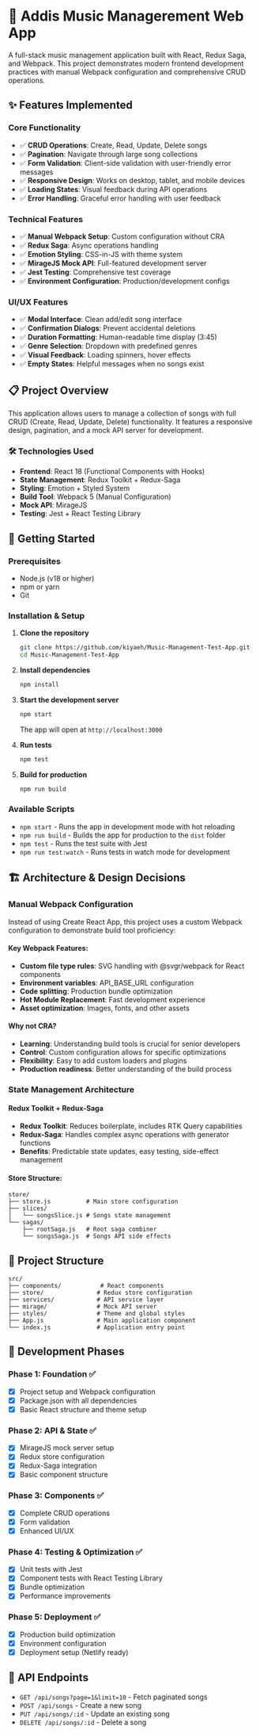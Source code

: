 # 🎵 Addis Music Managerement Web App

A full-stack music management application built with React, Redux Saga, and Webpack. This project demonstrates modern frontend development practices with manual Webpack configuration and comprehensive CRUD operations.

## ✨ Features Implemented

### Core Functionality
- ✅ **CRUD Operations**: Create, Read, Update, Delete songs
- ✅ **Pagination**: Navigate through large song collections
- ✅ **Form Validation**: Client-side validation with user-friendly error messages
- ✅ **Responsive Design**: Works on desktop, tablet, and mobile devices
- ✅ **Loading States**: Visual feedback during API operations
- ✅ **Error Handling**: Graceful error handling with user feedback

### Technical Features
- ✅ **Manual Webpack Setup**: Custom configuration without CRA
- ✅ **Redux Saga**: Async operations handling
- ✅ **Emotion Styling**: CSS-in-JS with theme system
- ✅ **MirageJS Mock API**: Full-featured development server
- ✅ **Jest Testing**: Comprehensive test coverage
- ✅ **Environment Configuration**: Production/development configs

### UI/UX Features
- ✅ **Modal Interface**: Clean add/edit song interface
- ✅ **Confirmation Dialogs**: Prevent accidental deletions
- ✅ **Duration Formatting**: Human-readable time display (3:45)
- ✅ **Genre Selection**: Dropdown with predefined genres
- ✅ **Visual Feedback**: Loading spinners, hover effects
- ✅ **Empty States**: Helpful messages when no songs exist

## 📋 Project Overview

This application allows users to manage a collection of songs with full CRUD (Create, Read, Update, Delete) functionality. It features a responsive design, pagination, and a mock API server for development.

### 🛠 Technologies Used

- **Frontend**: React 18 (Functional Components with Hooks)
- **State Management**: Redux Toolkit + Redux-Saga
- **Styling**: Emotion + Styled System
- **Build Tool**: Webpack 5 (Manual Configuration)
- **Mock API**: MirageJS
- **Testing**: Jest + React Testing Library

## 🚀 Getting Started

### Prerequisites

- Node.js (v18 or higher)
- npm or yarn
- Git

### Installation & Setup

1. **Clone the repository**
   ```bash
   git clone https://github.com/kiyaeh/Music-Management-Test-App.git
   cd Music-Management-Test-App
   ```

2. **Install dependencies**
   ```bash
   npm install
   ```

3. **Start the development server**
   ```bash
   npm start
   ```
   The app will open at `http://localhost:3000`

4. **Run tests**
   ```bash
   npm test
   ```

5. **Build for production**
   ```bash
   npm run build
   ```

### Available Scripts

- `npm start` - Runs the app in development mode with hot reloading
- `npm run build` - Builds the app for production to the `dist` folder
- `npm test` - Runs the test suite with Jest
- `npm run test:watch` - Runs tests in watch mode for development

## 🏗 Architecture & Design Decisions

### Manual Webpack Configuration

Instead of using Create React App, this project uses a custom Webpack configuration to demonstrate build tool proficiency:

#### Key Webpack Features:
- **Custom file type rules**: SVG handling with @svgr/webpack for React components
- **Environment variables**: API_BASE_URL configuration
- **Code splitting**: Production bundle optimization
- **Hot Module Replacement**: Fast development experience
- **Asset optimization**: Images, fonts, and other assets

#### Why not CRA?
- **Learning**: Understanding build tools is crucial for senior developers
- **Control**: Custom configuration allows for specific optimizations
- **Flexibility**: Easy to add custom loaders and plugins
- **Production readiness**: Better understanding of the build process

### State Management Architecture

#### Redux Toolkit + Redux-Saga
- **Redux Toolkit**: Reduces boilerplate, includes RTK Query capabilities
- **Redux-Saga**: Handles complex async operations with generator functions
- **Benefits**: Predictable state updates, easy testing, side-effect management

#### Store Structure:
```
store/
├── store.js          # Main store configuration
├── slices/
│   └── songsSlice.js # Songs state management
└── sagas/
    ├── rootSaga.js   # Root saga combiner
    └── songsSaga.js  # Songs API side effects
```

## 📁 Project Structure

```
src/
├── components/           # React components
├── store/               # Redux store configuration
├── services/            # API service layer
├── mirage/              # Mock API server
├── styles/              # Theme and global styles
├── App.js               # Main application component
└── index.js             # Application entry point
```

## 🧪 Development Phases

### Phase 1: Foundation ✅
- [x] Project setup and Webpack configuration
- [x] Package.json with all dependencies
- [x] Basic React structure and theme setup

### Phase 2: API & State ✅
- [x] MirageJS mock server setup
- [x] Redux store configuration
- [x] Redux-Saga integration
- [x] Basic component structure

### Phase 3: Components ✅
- [x] Complete CRUD operations
- [x] Form validation
- [x] Enhanced UI/UX

### Phase 4: Testing & Optimization ✅
- [x] Unit tests with Jest
- [x] Component tests with React Testing Library
- [x] Bundle optimization
- [x] Performance improvements

### Phase 5: Deployment ✅
- [x] Production build optimization
- [x] Environment configuration
- [x] Deployment setup (Netlify ready)

## 📝 API Endpoints

- `GET /api/songs?page=1&limit=10` - Fetch paginated songs
- `POST /api/songs` - Create a new song
- `PUT /api/songs/:id` - Update an existing song
- `DELETE /api/songs/:id` - Delete a song